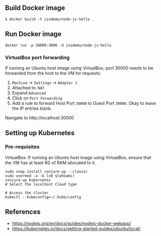 ## Build Docker image

```
$ docker build -t issdemo/node-js-hello .
```

## Run Docker image

```
docker run -p 30000:3000 -d issdemo/node-js-hello
```

### VirtualBox port forwarding
If running an Ubuntu host image using VirtualBox, port 30000 needs to be forwarded from the host to the VM for requests:
1. `Machine` -> `Settings` -> `Adapter 1`
2. Attached to: `NAT`
3. Expand `Advanced`
4. Click on `Port Forwarding`
5. Add a rule to forward Host Port `30000` to Guest Port `30000`. Okay to leave the IP entries blank.

Navigate to http://localhost:30000

## Setting up Kubernetes

### Pre-requisites
VirtualBox: If running an Ubuntu host image using VirtualBox, ensure that the VM has at least 8G of RAM allocated to it.

```
sudo snap install conjure-up --classic
sudo usermod -a -G lxd $(whoami)
conjure-up kubernetes
# Select the localhost Cloud type

# Access the cluster
kubectl --kubeconfig=~/.kube/config
```

## References
* https://nodejs.org/en/docs/guides/nodejs-docker-webapp/
* https://kubernetes.io/docs/getting-started-guides/ubuntu/local/

